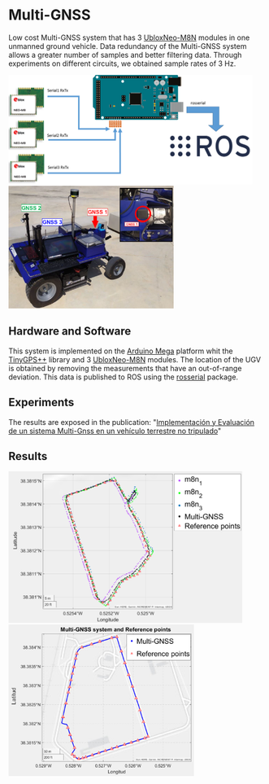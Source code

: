 # Multi-GNSS

Low cost Multi-GNSS system that has 3 [UbloxNeo-M8N](https://www.u-blox.com/en/product/neo-m8-series) modules in one unmanned ground vehicle. Data redundancy of the Multi-GNSS system allows a greater number of samples and better filtering data. Through experiments on different circuits, we obtained sample rates of 3 Hz.

<p float="center">
  <img src="/images/arduino_NeoM8.png" width="480"  />
  <img src="/images/blue_multiGNSS.png" width="325" /> 
</p>

## Hardware and Software

This system is implemented on the [Arduino Mega](https://raw.githubusercontent.com/EPVelasco/Multi-GNSS/main/images/arduino_NeoM8.png) platform whit the [TinyGPS++](https://github.com/mikalhart/TinyGPSPlus) library and 3 [UbloxNeo-M8N](https://www.u-blox.com/en/product/neo-m8-series) modules. The location of the UGV is obtained by removing the measurements that have an out-of-range deviation. This data is published to ROS using the [rosserial](http://wiki.ros.org/rosserial) package.

## Experiments 
The results are exposed in the publication: "[Implementación y Evaluación de un sistema Multi-Gnss en un vehículo terrestre no tripulado](https://doi.org/10.17979/spudc.9788497498043.588)"

## Results

<p float="center">
  <img src="/images/neoM8n-MultiGnss.png" width="460"  />
  <img src="/images/circuit_760meters.png" width="365" /> 
</p>

